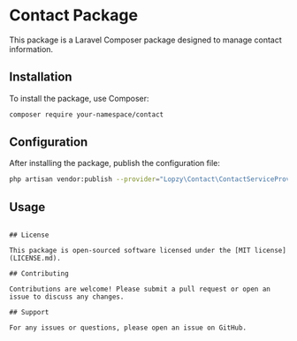 # Contact Package

This package is a Laravel Composer package designed to manage contact information.

## Installation

To install the package, use Composer:

```bash
composer require your-namespace/contact
```

## Configuration

After installing the package, publish the configuration file:

```bash
php artisan vendor:publish --provider="Lopzy\Contact\ContactServiceProvider"
```

## Usage


```

## License

This package is open-sourced software licensed under the [MIT license](LICENSE.md).

## Contributing

Contributions are welcome! Please submit a pull request or open an issue to discuss any changes.

## Support

For any issues or questions, please open an issue on GitHub.
